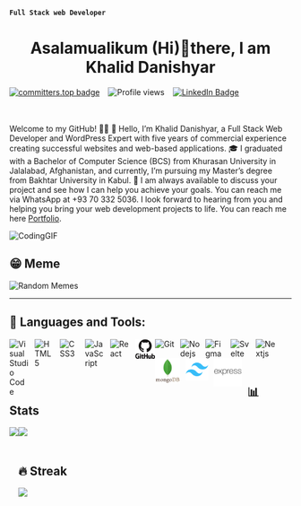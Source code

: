 **`Full Stack web Developer`**

<h1 align="center">Asalamualikum (Hi)👋there, I am Khalid Danishyar</h1>

<div align="left" style="display: flex; align-items: center; gap: 15px;">
  <a href="https://user-badge.committers.top/afghanistan/danishyarkhwork">
    <img src="https://user-badge.committers.top/afghanistan/danishyarkhwork.svg" alt="committers.top badge">
  </a>
  <img src="https://komarev.com/ghpvc/?username=mastooraturkmen&label=Profile%20views&color=0e75b6&style=flat" alt="Profile views">
  <a href="https://www.linkedin.com/in/khalid-danishyar/">
    <img src="https://img.shields.io/badge/-@khalid-danishyar?style=flat-square&amp;labelColor=0077B5&amp;logo=LinkedIn&amp;link=https://www.linkedin.com/in/khalid-danishyarkhalid-danishyar/" alt="LinkedIn Badge">
  </a>
</div>



<br />
<br />

Welcome to my GitHub! 👩‍💻 👋 Hello, I’m Khalid Danishyar, a Full Stack Web Developer and WordPress Expert with five years of commercial experience creating successful websites and web-based applications. 🎓 I graduated with a Bachelor of Computer Science (BCS) from Khurasan University in Jalalabad, Afghanistan, and currently, I’m pursuing my Master’s degree from Bakhtar University in Kabul. 💬 I am always available to discuss your project and see how I can help you achieve your goals. You can reach me via WhatsApp at +93 70 332 5036. I look forward to hearing from you and helping you bring your web development projects to life. You can reach me here [Portfolio](https://khaliddanishyar.com/).

![CodingGIF](https://github.com/MastooraTurkmen/MastooraTurkmen/assets/132576850/ddec8b62-1039-42d3-a361-46dcc1338b07)

## 😁 Meme

<img alt="Random Memes" height="250px" src="https://web.ohidur.com/memes/random.jpg?category=programming">

---

## 💼 Languages and Tools:

<img align="left" alt="Visual Studio Code" width="35px" src="https://cdn.jsdelivr.net/gh/devicons/devicon/icons/vscode/vscode-original.svg" style="padding-right:10px;" />
<img align="left" alt="HTML5"  width="35px"  src="https://cdn.jsdelivr.net/gh/devicons/devicon/icons/html5/html5-original.svg" style="padding-right:10px;" />
<img align="left" alt="CSS3" width="35px"  src="https://cdn.jsdelivr.net/gh/devicons/devicon/icons/css3/css3-original.svg" style="padding-right:10px;" />
<img align="left" alt="JavaScript"  width="35px"  src="https://cdn.jsdelivr.net/gh/devicons/devicon/icons/javascript/javascript-original.svg" style="padding-right:10px;" />
<img align="left" alt="React"  width="35px"  src="https://cdn.jsdelivr.net/gh/devicons/devicon/icons/react/react-original.svg" style="padding-right:10px;" />
<img align="left" alt="GitHub" width="35px" style="background: white;" src="https://raw.githubusercontent.com/devicons/devicon/v2.16.0/icons/github/github-original-wordmark.svg" />
<img align="left" alt="Git" width="35px" style="padding-right:10px;" src="https://cdn.jsdelivr.net/gh/devicons/devicon/icons/git/git-original.svg" />
<img align="left" alt="Nodejs"  width="35px"  src="https://cdn.jsdelivr.net/gh/devicons/devicon/icons/nodejs/nodejs-original.svg" style="padding-right:10px;" />
<img align="left" alt="Figma"  width="35px"  src="https://cdn.jsdelivr.net/gh/devicons/devicon/icons/figma/figma-original.svg" style="padding-right:10px;" />
<img align="left" alt="Svelte"  width="35px"  src="https://cdn.jsdelivr.net/gh/devicons/devicon/icons/svelte/svelte-original.svg" style="padding-right:10px;" />
<img align="left" alt="Nextjs"  width="35px"  src="https://cdn.jsdelivr.net/gh/devicons/devicon/icons/nextjs/nextjs-original.svg" style="padding-right:10px;" />
<img align="left" alt="Tailwind"  width="45px"  src="https://raw.githubusercontent.com/devicons/devicon/v2.16.0/icons/mongodb/mongodb-original-wordmark.svg" style="padding-right:10px;" />
<img align="left" alt="Tailwind"  width="40px"  src="https://raw.githubusercontent.com/devicons/devicon/v2.16.0/icons/tailwindcss/tailwindcss-original.svg" style="padding-right:10px;" />
<img align="left" alt="Tailwind"  width="50px"  src="https://raw.githubusercontent.com/devicons/devicon/v2.16.0/icons/express/express-original-wordmark.svg" style="padding-right:10px;" />

<br/>
<br/>
<br/>

## 📊 Stats

<div>
  <img height="165" align="left" src="https://github-readme-stats.vercel.app/api?username=danishyarkhwork&show_icons=true&theme=codeSTACKr&hide=contribs" />
  <img src="https://github-readme-stats.vercel.app/api/top-langs/?username=danishyarkhwork&layout=compact&show_icons=true&theme=codeSTACKr" />
</div>

<br/>

## 🔥 Streak

<picture>
    <source media="(prefers-color-scheme: dark)" srcset="https://streak-stats.demolab.com?user=danishyarkhwork&theme=dark" />
    <img src="https://streak-stats.demolab.com?user=danishyarkhwork&theme=default"/>
</picture>
